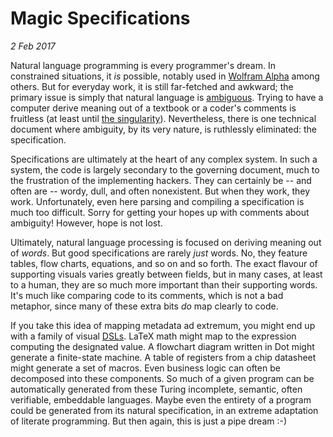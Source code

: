 Magic Specifications
=================
_2 Feb 2017_

Natural language programming is every programmer's dream. In constrained situations, it *is* possible, notably used in [Wolfram Alpha](http://www.wolframalpha.com/) among others. But for everyday work, it is still far-fetched and awkward; the primary issue is simply that natural language is [ambiguous](http://www.seasite.niu.edu/trans/articles/Language%20Ambiguity.htm). Trying to have a computer derive meaning out of a textbook or a coder's comments is fruitless (at least until [the singularity](https://en.wikipedia.org/wiki/Technological_singularity)). Nevertheless, there is one technical document where ambiguity, by its very nature, is ruthlessly eliminated: the specification.

Specifications are ultimately at the heart of any complex system. In such a system, the code is largely secondary to the governing document, much to the frustration of the implementing hackers. They can certainly be -- and often are -- wordy, dull, and often nonexistent. But when they work, they work. Unfortunately, even here parsing and compiling a specification is much too difficult. Sorry for getting your hopes up with comments about ambiguity! However, hope is not lost.

Ultimately, natural language processing is focused on deriving meaning out of _words_. But good specifications are rarely *just* words. No, they feature tables, flow charts, equations, and so on and so forth. The exact flavour of supporting visuals varies greatly between fields, but in many cases, at least to a human, they are so much more important than their supporting words. It's much like comparing code to its comments, which is not a bad metaphor, since many of these extra bits _do_ map clearly to code.

If you take this idea of mapping metadata ad extremum, you might end up with a family of visual [DSLs](https://en.wikipedia.org/wiki/Domain-specific_language). LaTeX math might map to the expression computing the designated value. A flowchart diagram written in Dot might generate a finite-state machine. A table of registers from a chip datasheet might generate a set of macros. Even business logic can often be decomposed into these components. So much of a given program can be automatically generated from these Turing incomplete, semantic, often verifiable, embeddable languages. Maybe even the entirety of a program could be generated from its natural specification, in an extreme adaptation of literate programming. But then again, this is just a pipe dream :-)
